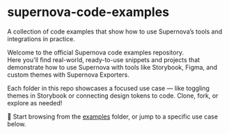 # supernova-code-examples
A collection of code examples that show how to use Supernova’s tools and integrations in practice.

Welcome to the official Supernova code examples repository.  
Here you'll find real-world, ready-to-use snippets and projects that demonstrate how to use Supernova with tools like Storybook, Figma, and custom themes with Supernova Exporters.

Each folder in this repo showcases a focused use case — like toggling themes in Storybook or connecting design tokens to code. Clone, fork, or explore as needed!

🧭 Start browsing from the [examples](./examples/) folder, or jump to a specific use case below.
